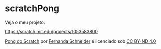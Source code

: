 # scratchPong

Veja o meu projeto: 

https://scratch.mit.edu/projects/1053583800


<p xmlns:cc="http://creativecommons.org/ns#" xmlns:dct="http://purl.org/dc/terms/"><a property="dct:title" rel="cc:attributionURL" href="https://scratch.mit.edu/projects/1053583800">Pong do Scratch</a> por <a rel="cc:attributionURL dct:creator" property="cc:attributionName" href="http://fernandaschneider0/README.md">Fernanda Schneider</a> é licenciado sob <a href="https://creativecommons.org/licenses/by-nd/4.0/?ref=chooser-v1" target="_blank" rel="license noopener noreferrer" style="display:inline-block;">CC BY-ND 4.0<img estilo="altura:22px!importante;margem-esquerda:3px;alinhamento-vertical:texto-inferior;" src="https://mirrors.creativecommons.org/presskit/icons/cc.svg?ref=chooser-v1" alt=""><img estilo="altura:22px!importante;margem-esquerda:3px;alinhamento-vertical:texto-inferior;" src="https://mirrors.creativecommons.org/presskit/icons/by.svg?ref=chooser-v1" alt=""><img estilo="altura:22px!importante;margem-esquerda:3px;alinhamento-vertical:texto-inferior;" src="https://mirrors.creativecommons.org/presskit/icons/nd.svg?ref=chooser-v1" alt=""></a></p>
